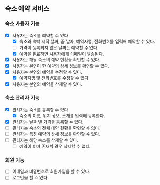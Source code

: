 ## 숙소 예약 서비스

### 숙소 사용자 기능

- [x] 사용자는 숙소를 예약할 수 있다.
    - [x] 숙소와 숙박 시작 날짜, 끝 날짜, 예약자명, 전화번호를 입력해 예약할 수 있다.
    - [ ] 가격이 등록되지 않은 날짜는 예약할 수 없다.
    - [x] 예약을 완료하면 사용자에게 이메일이 발송된다.
- [x] 사용자는 해당 숙소의 예약 현황을 확인할 수 있다.
- [x] 사용자는 본인이 한 예약의 상세 정보를 확인할 수 있다.
- [x] 사용자는 본인의 예약을 수정할 수 있다.
    - [x] 예약자명 및 전화번호를 수정할 수 있다.
- [x] 사용자는 본인의 예약을 삭제할 수 있다.

### 숙소 관리자 기능

- [x] 관리자는 숙소를 등록할 수 있다.
    - [x] 숙소의 이름, 위치 정보, 소개를 입력해 등록한다.
- [x] 관리자는 날짜 별 가격을 등록할 수 있다.
- [ ] 관리자는 숙소의 전체 예약 현황을 확인할 수 있다.
- [ ] 관리자는 특정 예약의 상세 정보를 확인할 수 있다.
- [ ] 관리자는 해당 숙소를 삭제할 수 있다.
    - [ ] 예약이 이미 존재할 경우 삭제할 수 없다.

### 회원 기능

- [ ] 이메일과 비밀번호로 회원가입을 할 수 있다.
- [ ] 로그인을 할 수 있다. 
